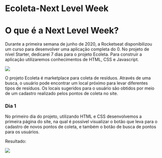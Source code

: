 # Ecoleta-Next Level Week
<h1> O que é a Next Level Week? </h1>
  <p> Durante a primeira semana de junho de 2020, a Rocketseat disponibilizou um curso para desenvolver uma aplicação completa do 0. No projeto de nível Starter, dedicarei 7 dias para o projeto Ecoleta. Para construir a aplicação utilizaremos conhecimentos de HTML, CSS e Javascript. </p>
  
 <img src = https://github.com/mjulialobo/Ecoleta---Next-Level-Week/blob/master/Projeto%20Final/extras-aula-1/icones/logo.svg>
  <p> O projeto Ecoleta é marketplace para coleta de resíduos. Através de uma busca, o usuário pode encontrar um local próximo para levar diferentes tipos de resíduos. Os locais sugeridos para o usuário são obtidos por meio de um cadastro realizado pelos pontos de coleta no site. </p>
  
  <h3> Dia 1 </h3>
  <p> No primeiro dia do projeto, utilizando HTML e CSS desenvolvemos a primeira página do site, na qual é possível visualizar o botão que leva para o cadastro de novos pontos de coleta, e também o botão de busca de pontos para os usuários. </p>
  <p> Resultado: </p>
  <img src = https://github.com/mjulialobo/Ecoleta---Next-Level-Week/blob/master/Resultados%20-%20prints/home%20dia%201.PNG>
